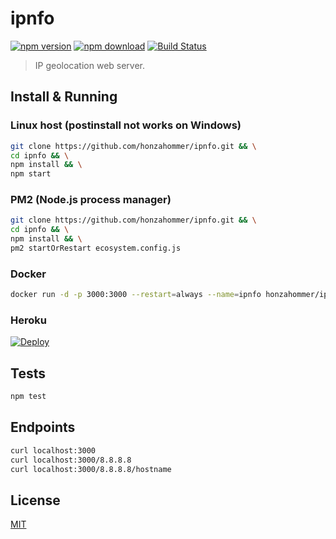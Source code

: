 # ipnfo

[![npm version][npm-image]][npm-url]
[![npm download][downloads-image]][npm-url]
[![Build Status][travis-image]][travis-url]

> IP geolocation web server.

## Install & Running

### Linux host (postinstall not works on Windows)

```bash
git clone https://github.com/honzahommer/ipnfo.git && \
cd ipnfo && \
npm install && \
npm start
```

### PM2 (Node.js process manager)

```bash
git clone https://github.com/honzahommer/ipnfo.git && \
cd ipnfo && \
npm install && \
pm2 startOrRestart ecosystem.config.js
```

### Docker

```bash
docker run -d -p 3000:3000 --restart=always --name=ipnfo honzahommer/ipnfo
```

### Heroku

[![Deploy](https://www.herokucdn.com/deploy/button.svg)](https://heroku.com/deploy)

## Tests

```bash
npm test
```

## Endpoints

```bash
curl localhost:3000
curl localhost:3000/8.8.8.8
curl localhost:3000/8.8.8.8/hostname
```

## License

[MIT](LICENSE)

[npm-image]: https://img.shields.io/npm/v/ipnfo.svg
[npm-url]: https://npmjs.org/package/ipnfo
[travis-image]: https://img.shields.io/travis/honzahommer/ipnfo/master.svg
[travis-url]: https://travis-ci.org/honzahommer/ipnfo
[downloads-image]: https://img.shields.io/npm/dm/ipnfo.svg
